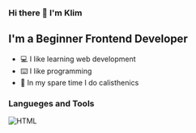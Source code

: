 ### Hi there 👋 I'm Klim

## I'm a Beginner Frontend Developer
- 💻 I like learning web development
- ⌨️ I like programming
- 💪 In my spare time I do calisthenics

### Langueges and Tools
![HTML](https://img.shields.io/badge/HTLM-important?style=for-the-badge&logo=)